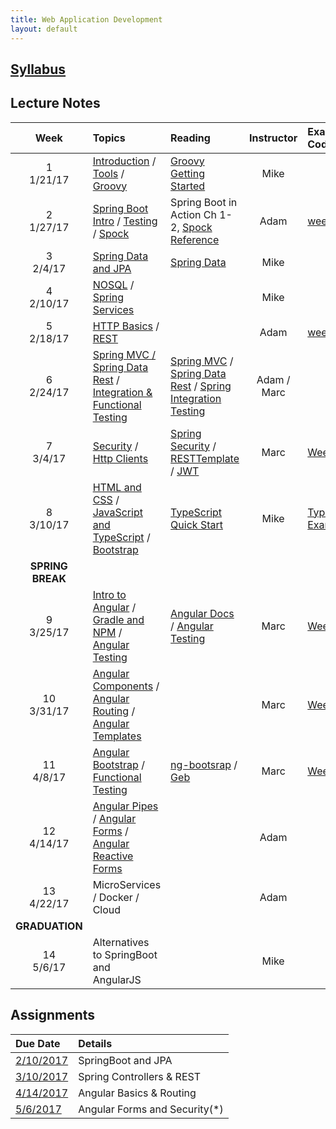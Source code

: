 ```yaml
---
title: Web Application Development
layout: default
---
```


## [Syllabus](syllabus.html)

## Lecture Notes

|       Week       | Topics                                                                                                                                   | Reading                                                                                                                                                                                                                                                                                                                         | Instructor  | Example Code                                                               |
|:----------------:|:-----------------------------------------------------------------------------------------------------------------------------------------|:--------------------------------------------------------------------------------------------------------------------------------------------------------------------------------------------------------------------------------------------------------------------------------------------------------------------------------|:-----------:|:---------------------------------------------------------------------------|
|  1 <br> 1/21/17  | [Introduction](notes/introduction/) / [Tools](notes/tools/) / [Groovy](notes/groovy/)                                                    | [Groovy Getting Started](http://www.groovy-lang.org/documentation.html#gettingstarted)                                                                                                                                                                                                                                          |    Mike     | &nbsp;                                                                     |
|  2 <br> 1/27/17  | [Spring Boot Intro](notes/spring_boot_intro/) / [Testing](notes/testing) / [Spock](notes/spock)                                          | Spring Boot in Action Ch 1-2, [Spock Reference](http://spockframework.org/spock/docs/1.1-rc-3/index.html)                                                                                                                                                                                                                       |    Adam     | [week2 git](https://github.umn.edu/keys0013/week2)&nbsp;                   |
|  3 <br> 2/4/17   | [Spring Data and JPA](notes/jpa)                                                                                                         | [Spring Data](https://docs.spring.io/spring-data/jpa/docs/current/reference/html/)                                                                                                                                                                                                                                              |    Mike     | &nbsp;                                                                     |
|  4 <br> 2/10/17  | [NOSQL](notes/nosql) / [Spring Services](notes/spring_services)                                                                          | &nbsp;                                                                                                                                                                                                                                                                                                                          |    Mike     | &nbsp;                                                                     |
|  5 <br> 2/18/17  | [HTTP Basics](notes/http_basics) / [REST](notes/rest)                                                                                    | &nbsp;                                                                                                                                                                                                                                                                                                                          |    Adam     | [week5 git](https://github.umn.edu/keys0013/week5)&nbsp;                   |
|  6 <br> 2/24/17  | [Spring MVC / Spring Data Rest](notes/spring_web2) / [Integration & Functional Testing](notes/functional_testing)                        | [Spring MVC](https://docs.spring.io/spring/docs/current/spring-framework-reference/html/mvc.html) / [Spring Data Rest](http://docs.spring.io/spring-data/rest/docs/current/reference/html/) / [Spring Integration Testing](https://docs.spring.io/spring/docs/current/spring-framework-reference/html/integration-testing.html) | Adam / Marc | &nbsp;                                                                     |
|  7 <br> 3/4/17   | [Security](notes/security) / [Http Clients](notes/http)                                                                                  | [Spring Security](http://docs.spring.io/spring-security/site/docs/4.2.3.BUILD-SNAPSHOT/reference/htmlsingle/) / [RESTTemplate](http://docs.spring.io/spring/docs/current/javadoc-api//org/springframework/web/client/RestTemplate.html) / [JWT](https://jwt.io/)                                                                |    Marc     | [Week 7](https://github.umn.edu/kapk0003/week7)                            |
|  8 <br> 3/10/17  | [HTML and CSS](notes/html_css) / [JavaScript and TypeScript](notes/javascript) / [Bootstrap](notes/bootstrap)                            | [TypeScript Quick Start](https://www.typescriptlang.org/docs/tutorial.html)                                                                                                                                                                                                                                                     |    Mike     | [TypeScript Examples](https://github.umn.edu/calvo001/typescript_examples) |
| **SPRING BREAK** |                                                                                                                                          |                                                                                                                                                                                                                                                                                                                                 |             |                                                                            |
|  9 <br> 3/25/17  | [Intro to Angular](notes/angular_overview) / [Gradle and NPM](notes/gradle_angular) / [Angular Testing](notes/angular_testing)           | [Angular Docs](https://angular.io/docs/ts/latest/) / [Angular Testing](https://angular.io/docs/ts/latest/guide/testing.html)                                                                                                                                                                                                    |    Marc     | [Week 09](https://github.umn.edu/kapk0003/week09)                          |
| 10 <br> 3/31/17  | [Angular Components](notes/angular_components) / [Angular Routing](notes/angular_routing) / [Angular Templates](notes/angular_templates) | &nbsp;                                                                                                                                                                                                                                                                                                                          |    Marc     | [Week 10](https://github.umn.edu/kapk0003/week10)                          |
|  11 <br> 4/8/17  | [Angular Bootstrap](notes/ng_bootstrap) / [Functional Testing](notes/geb_testing)                                                        | [ng-bootsrap](https://ng-bootstrap.github.io/#/home) / [Geb](http://www.gebish.org/manual/current/#navigator)                                                                                                                                                                                                                   |    Marc     | [Week 11](https://github.umn.edu/kapk0003/week11)                          |
| 12 <br> 4/14/17  | [Angular Pipes](notes/ng_pipes) / [Angular Forms](notes/ng_forms) / [Angular Reactive Forms](notes/ng_reactive_forms)                    | &nbsp;                                                                                                                                                                                                                                                                                                                          |    Adam     | &nbsp;                                                                     |
| 13 <br> 4/22/17  | MicroServices / Docker / Cloud                                                                                                           | &nbsp;                                                                                                                                                                                                                                                                                                                          |    Adam     | &nbsp;                                                                     |
|  **GRADUATION**  |                                                                                                                                          |                                                                                                                                                                                                                                                                                                                                 |             |                                                                            |
|  14 <br> 5/6/17  | Alternatives to SpringBoot and AngularJS                                                                                                 | &nbsp;                                                                                                                                                                                                                                                                                                                          |    Mike     | &nbsp;                                                                     |

## Assignments

| Due Date                   | Details                       |
|:---------------------------|:------------------------------|
| [2/10/2017](assignments/1) | SpringBoot and JPA            |
| [3/10/2017](assignments/2) | Spring Controllers & REST     |
| [4/14/2017](assignments/3) | Angular Basics & Routing      |
| [5/6/2017](assignments/4)  | Angular Forms and Security(*) |

